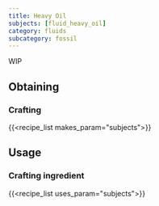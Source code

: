 ```yaml
---
title: Heavy Oil
subjects: [fluid_heavy_oil]
category: fluids
subcategory: fossil
---
```


WIP

Obtaining
---------

### Crafting
{{<recipe_list makes_param="subjects">}}

Usage
-----

### Crafting ingredient
{{<recipe_list uses_param="subjects">}}